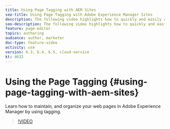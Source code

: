 ```yaml
---
title: Using Page Tagging with AEM Sites
seo-title: Using Page Tagging with Adobe Experience Manager Sites
description: The following video highlights how to quickly and easily classify content within a website in Adobe Experience Manager using page tags.
seo-description: The following video highlights how to quickly and easily classify content within a website in Adobe Experience Manager using page tags.
feature: page-editor
topics: authoring
audience: author, marketer
doc-type: feature-video
activity: use
version: 6.3, 6.4, 6.5, cloud-service
kt: 4632
---
```


# Using the Page Tagging {#using-page-tagging-with-aem-sites}

Learn how to maintain, and organize your web pages in Adobe Experience Manager by using tagging.

>[!VIDEO](https://video.tv.adobe.com/v/32150?quality=9&learn=on)
